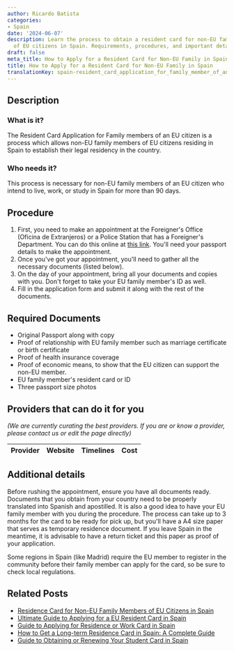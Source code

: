 ```yaml
---
author: Ricardo Batista
categories:
- Spain
date: '2024-06-07'
description: Learn the process to obtain a resident card for non-EU family members
  of EU citizens in Spain. Requirements, procedures, and important details explained.
draft: false
meta_title: How to Apply for a Resident Card for Non-EU Family in Spain
title: How to Apply for a Resident Card for Non-EU Family in Spain
translationKey: spain-resident_card_application_for_family_member_of_an_eu_citizen
---
```


## Description
### What is it?
The Resident Card Application for Family members of an EU citizen is a process which allows non-EU family members of EU citizens residing in Spain to establish their legal residency in the country.

### Who needs it?
This process is necessary for non-EU family members of an EU citizen who intend to live, work, or study in Spain for more than 90 days.

## Procedure
1. First, you need to make an appointment at the Foreigner's Office (Oficina de Extranjeros) or a Police Station that has a Foreigner's Department. You can do this online at [this link](https://sede.administracionespublicas.gob.es/icpplus/index.html). You'll need your passport details to make the appointment.
2. Once you've got your appointment, you'll need to gather all the necessary documents (listed below).
3. On the day of your appointment, bring all your documents and copies with you. Don't forget to take your EU family member's ID as well. 
4. Fill in the application form and submit it along with the rest of the documents.

## Required Documents
- Original Passport along with copy
- Proof of relationship with EU family member such as marriage certificate or birth certificate
- Proof of health insurance coverage 
- Proof of economic means, to show that the EU citizen can support the non-EU member. 
- EU family member's resident card or ID
- Three passport size photos

## Providers that can do it for you

_(We are currently curating the best providers. If you are or know a provider, please contact us or edit the page directly)_

| Provider        |     Website     |     Timelines    |       Cost      |
| :-------------: | :-------------: |  :-------------: | :-------------: |

## Additional details
Before rushing the appointment, ensure you have all documents ready. Documents that you obtain from your country need to be properly translated into Spanish and apostilled. It is also a good idea to have your EU family member with you during the procedure. The process can take up to 3 months for the card to be ready for pick up, but you'll have a A4 size paper that serves as temporary residence document. If you leave Spain in the meantime, it is advisable to have a return ticket and this paper as proof of your application. 

Some regions in Spain (like Madrid) require the EU member to register in the community before their family member can apply for the card, so be sure to check local regulations.

## Related Posts

- [Residence Card for Non-EU Family Members of EU Citizens in Spain](https://tramitit.com/guides/spain/residence_card_of_family_member_of_a_european_union_citizen/)
- [Ultimate Guide to Applying for a EU Resident Card in Spain](https://tramitit.com/guides/spain/eu_resident_card_application/)
- [Guide to Applying for Residence or Work Card in Spain](https://tramitit.com/guides/spain/initial_or_renewal_of_residence_or_residence_and_work_card/)
- [How to Get a Long-term Residence Card in Spain: A Complete Guide](https://tramitit.com/guides/spain/long-term_residence_card/)
- [Guide to Obtaining or Renewing Your Student Card in Spain](https://tramitit.com/guides/spain/initial_or_renewal_student_card_for_foreigners/)
